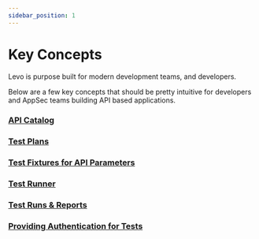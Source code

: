 ```yaml
---
sidebar_position: 1
---
```


# Key Concepts
Levo is purpose built for modern development teams, and developers.

Below are a few key concepts that should be pretty intuitive for developers and AppSec teams building API based applications.

### [API Catalog](./api-catalog.md)

### [Test Plans](./test-plans.md)

### [Test Fixtures for API Parameters](./test-fixtures.md)

### [Test Runner](./test-runner.md)

### [Test Runs & Reports](./test-run-reports.md)

### [Providing Authentication for Tests](./authentication/authn-authz.md)
